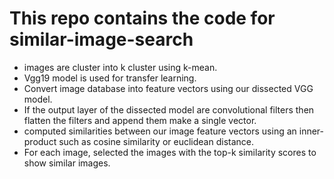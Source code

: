 # This repo contains the code for similar-image-search
- images are cluster into k cluster using k-mean.
- Vgg19 model is used for transfer learning.
- Convert image database into feature vectors using our dissected VGG model. 
- If the output layer of the dissected model are convolutional filters then flatten the filters and append them make a single vector.
- computed similarities between our image feature vectors using an inner-product such as cosine similarity or euclidean distance.
-  For each image, selected the images with the top-k similarity scores to show similar images.
